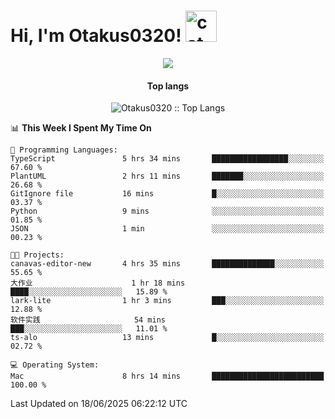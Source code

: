 <h1> Hi, I'm Otakus0320! <img src="https://media.giphy.com/media/mGcNjsfWAjY5AEZNw6/giphy.gif" width="50" alt="cat"></h1>

<p align="center"><a href="https://wakatime.com/@044d69d0-1253-4f60-96b6-5d19a0f9dde5"><img src="https://wakatime.com/badge/user/044d69d0-1253-4f60-96b6-5d19a0f9dde5.svg" /></a></p>

<h4 align="center">Top langs</h4>

<p align="center"><img src="https://github-readme-stats.vercel.app/api/top-langs/?username=Otakus0320&langs_count=10&theme=tokyonight&layout=compact&timestamp={{random_number}}" alt="Otakus0320 :: Top Langs" /></p>

<!--START_SECTION:waka-->
📊 **This Week I Spent My Time On** 

```text
💬 Programming Languages: 
TypeScript               5 hrs 34 mins       █████████████████░░░░░░░░   67.60 % 
PlantUML                 2 hrs 11 mins       ███████░░░░░░░░░░░░░░░░░░   26.68 % 
GitIgnore file           16 mins             █░░░░░░░░░░░░░░░░░░░░░░░░   03.37 % 
Python                   9 mins              ░░░░░░░░░░░░░░░░░░░░░░░░░   01.85 % 
JSON                     1 min               ░░░░░░░░░░░░░░░░░░░░░░░░░   00.23 % 

🐱‍💻 Projects: 
canavas-editor-new       4 hrs 35 mins       ██████████████░░░░░░░░░░░   55.65 % 
大作业                      1 hr 18 mins        ████░░░░░░░░░░░░░░░░░░░░░   15.89 % 
lark-lite                1 hr 3 mins         ███░░░░░░░░░░░░░░░░░░░░░░   12.88 % 
软件实践                     54 mins             ███░░░░░░░░░░░░░░░░░░░░░░   11.01 % 
ts-alo                   13 mins             █░░░░░░░░░░░░░░░░░░░░░░░░   02.72 % 

💻 Operating System: 
Mac                      8 hrs 14 mins       █████████████████████████   100.00 % 
```


 Last Updated on 18/06/2025 06:22:12 UTC
<!--END_SECTION:waka-->
